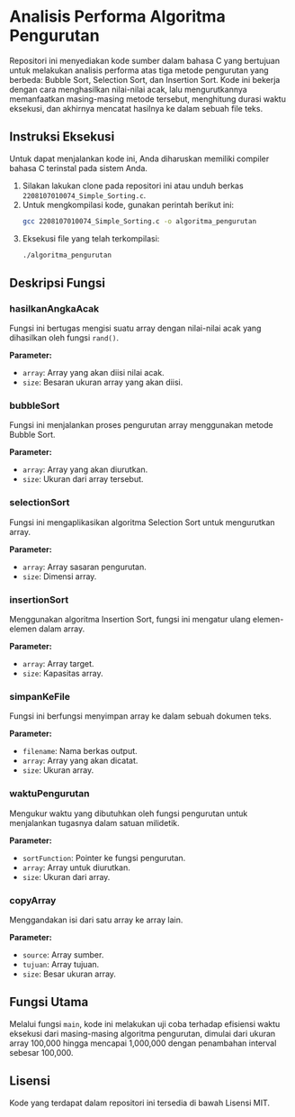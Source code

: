 # Analisis Performa Algoritma Pengurutan

Repositori ini menyediakan kode sumber dalam bahasa C yang bertujuan untuk melakukan analisis performa atas tiga metode pengurutan yang berbeda: Bubble Sort, Selection Sort, dan Insertion Sort. Kode ini bekerja dengan cara menghasilkan nilai-nilai acak, lalu mengurutkannya memanfaatkan masing-masing metode tersebut, menghitung durasi waktu eksekusi, dan akhirnya mencatat hasilnya ke dalam sebuah file teks.

## Instruksi Eksekusi

Untuk dapat menjalankan kode ini, Anda diharuskan memiliki compiler bahasa C terinstal pada sistem Anda.

1. Silakan lakukan clone pada repositori ini atau unduh berkas `2208107010074_Simple_Sorting.c`.
2. Untuk mengkompilasi kode, gunakan perintah berikut ini:
   ```bash
   gcc 2208107010074_Simple_Sorting.c -o algoritma_pengurutan
   ```
3. Eksekusi file yang telah terkompilasi:
   ```bash
   ./algoritma_pengurutan
   ```

## Deskripsi Fungsi

### hasilkanAngkaAcak
Fungsi ini bertugas mengisi suatu array dengan nilai-nilai acak yang dihasilkan oleh fungsi `rand()`.

**Parameter:**

- `array`: Array yang akan diisi nilai acak.
- `size`: Besaran ukuran array yang akan diisi.

### bubbleSort
Fungsi ini menjalankan proses pengurutan array menggunakan metode Bubble Sort.

**Parameter:**

- `array`: Array yang akan diurutkan.
- `size`: Ukuran dari array tersebut.

### selectionSort
Fungsi ini mengaplikasikan algoritma Selection Sort untuk mengurutkan array.

**Parameter:**

- `array`: Array sasaran pengurutan.
- `size`: Dimensi array.

### insertionSort
Menggunakan algoritma Insertion Sort, fungsi ini mengatur ulang elemen-elemen dalam array.

**Parameter:**

- `array`: Array target.
- `size`: Kapasitas array.

### simpanKeFile
Fungsi ini berfungsi menyimpan array ke dalam sebuah dokumen teks.

**Parameter:**

- `filename`: Nama berkas output.
- `array`: Array yang akan dicatat.
- `size`: Ukuran array.

### waktuPengurutan
Mengukur waktu yang dibutuhkan oleh fungsi pengurutan untuk menjalankan tugasnya dalam satuan milidetik.

**Parameter:**

- `sortFunction`: Pointer ke fungsi pengurutan.
- `array`: Array untuk diurutkan.
- `size`: Ukuran dari array.

### copyArray
Menggandakan isi dari satu array ke array lain.

**Parameter:**

- `source`: Array sumber.
- `tujuan`: Array tujuan.
- `size`: Besar ukuran array.

## Fungsi Utama

Melalui fungsi `main`, kode ini melakukan uji coba terhadap efisiensi waktu eksekusi dari masing-masing algoritma pengurutan, dimulai dari ukuran array 100,000 hingga mencapai 1,000,000 dengan penambahan interval sebesar 100,000.

## Lisensi

Kode yang terdapat dalam repositori ini tersedia di bawah Lisensi MIT.
